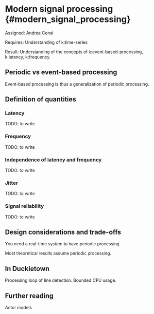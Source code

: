 # Modern signal processing {#modern_signal_processing}

Assigned: Andrea Censi

<knowledge-graph>

Requires: Understanding of k:time-series

Result: Understanding of the concepts of k:event-based-processing, k:latency,
k:frequency.

</knowledge-graph>

## Periodic vs event-based processing

Event-based processing is thus a generalization of periodic processing.


## Definition of quantities

### Latency

TODO: to write

### Frequency

TODO: to write

### Independence of latency and frequency

TODO: to write

### Jitter

TODO: to write

### Signal reliability

TODO: to write

## Design considerations and trade-offs

You need a real-time system to have periodic processing.

Most theoretical results assume periodic processing.


## In Duckietown

Processing loop of line detection. Bounded CPU usage.



## Further reading

Actor models
